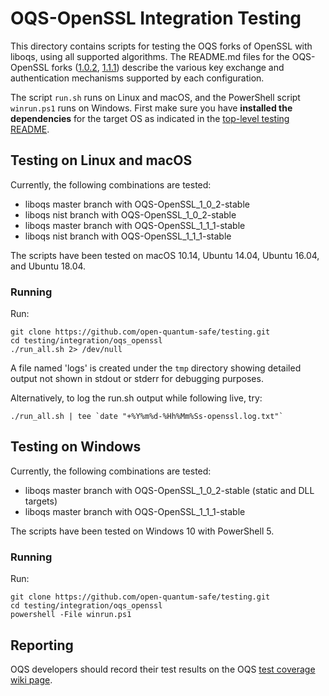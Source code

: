 OQS-OpenSSL Integration Testing
===============================

This directory contains scripts for testing the OQS forks of OpenSSL with liboqs, using all supported algorithms. The README.md files for the OQS-OpenSSL forks ([1.0.2](https://github.com/open-quantum-safe/openssl/blob/OQS-OpenSSL_1_0_2-stable/README.md), [1.1.1](https://github.com/open-quantum-safe/openssl/blob/OQS-OpenSSL_1_1_1-stable/README.md)) describe the various key exchange and authentication mechanisms supported by each configuration.

The script `run.sh` runs on Linux and macOS, and the PowerShell script `winrun.ps1` runs on Windows. First make sure you have **installed the dependencies** for the target OS as indicated in the [top-level testing README](https://github.com/open-quantum-safe/testing/blob/master/README.md).

Testing on Linux and macOS
--------------------------

Currently, the following combinations are tested:

- liboqs master branch with OQS-OpenSSL\_1\_0\_2-stable
- liboqs nist branch with OQS-OpenSSL\_1\_0\_2-stable
- liboqs master branch with OQS-OpenSSL\_1\_1\_1-stable
- liboqs nist branch with OQS-OpenSSL\_1\_1\_1-stable

The scripts have been tested on macOS 10.14, Ubuntu 14.04, Ubuntu 16.04, and Ubuntu 18.04.

### Running

Run:

	git clone https://github.com/open-quantum-safe/testing.git
	cd testing/integration/oqs_openssl
	./run_all.sh 2> /dev/null

A file named 'logs' is created under the `tmp` directory showing detailed output not shown in stdout or stderr for debugging purposes.

Alternatively, to log the run.sh output while following live, try:

    ./run_all.sh | tee `date "+%Y%m%d-%Hh%Mm%Ss-openssl.log.txt"`

Testing on Windows
------------------

Currently, the following combinations are tested:

- liboqs master branch with OQS-OpenSSL\_1\_0\_2-stable (static and DLL targets)
- liboqs master branch with OQS-OpenSSL\_1\_1\_1-stable

The scripts have been tested on Windows 10 with PowerShell 5.

### Running

Run:

	git clone https://github.com/open-quantum-safe/testing.git
	cd testing/integration/oqs_openssl
	powershell -File winrun.ps1

Reporting
---------

OQS developers should record their test results on the OQS [test coverage wiki page](https://github.com/open-quantum-safe/testing/wiki/Configurations-test-coverage).
